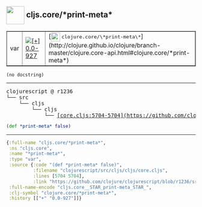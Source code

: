 ## <img width="48px" valign="middle" src="http://i.imgur.com/Hi20huC.png"> cljs.core/\*print-meta\*

 <table border="1">
<tr>
<td>var</td>
<td><a href="https://github.com/cljsinfo/api-refs/tree/0.0-927"><img valign="middle" alt="[+] 0.0-927" src="https://img.shields.io/badge/+-0.0--927-lightgrey.svg"></a> </td>
<td>
[<img height="24px" valign="middle" src="http://i.imgur.com/1GjPKvB.png"> <samp>clojure.core/\*print-meta\*</samp>](http://clojure.github.io/clojure/branch-master/clojure.core-api.html#clojure.core/*print-meta*)
</td>
</tr>
</table>

 <samp>
</samp>

```
(no docstring)
```

---

 <pre>
clojurescript @ r1236
└── src
    └── cljs
        └── cljs
            └── <ins>[core.cljs:5704-5704](https://github.com/clojure/clojurescript/blob/r1236/src/cljs/cljs/core.cljs#L5704-L5704)</ins>
</pre>

```clj
(def *print-meta* false)
```


---

```clj
{:full-name "cljs.core/*print-meta*",
 :ns "cljs.core",
 :name "*print-meta*",
 :type "var",
 :source {:code "(def *print-meta* false)",
          :filename "clojurescript/src/cljs/cljs/core.cljs",
          :lines [5704 5704],
          :link "https://github.com/clojure/clojurescript/blob/r1236/src/cljs/cljs/core.cljs#L5704-L5704"},
 :full-name-encode "cljs.core__STAR_print-meta_STAR_",
 :clj-symbol "clojure.core/*print-meta*",
 :history [["+" "0.0-927"]]}

```
